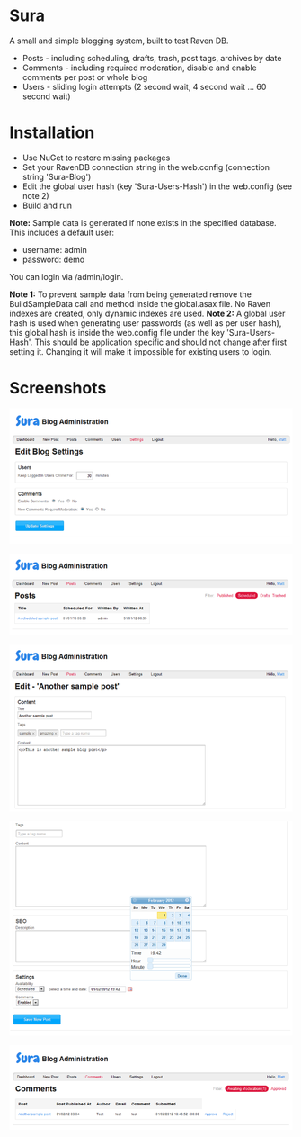 Sura
============
A small and simple blogging system, built to test Raven DB.

* Posts - including scheduling, drafts, trash, post tags, archives by date
* Comments - including required moderation, disable and enable comments per post or whole blog
* Users - sliding login attempts (2 second wait, 4 second wait ... 60 second wait)

Installation
============
- Use NuGet to restore missing packages
- Set your RavenDB connection string in the web.config (connection string 'Sura-Blog')
- Edit the global user hash (key 'Sura-Users-Hash') in the web.config (see note 2)
- Build and run

**Note:** Sample data is generated if none exists in the specified database. This includes a default user: 

* username: admin
* password: demo

You can login via /admin/login.

**Note 1:** To prevent sample data from being generated remove the BuildSampleData call and method inside the global.asax file. No Raven indexes are created, only dynamic indexes are used.
**Note 2:** A global user hash is used when generating user passwords (as well as per user hash), this global hash is inside the web.config file under the key 'Sura-Users-Hash'. This should be application specific and should not change after first setting it. Changing it will make it impossible for existing users to login.

Screenshots
===========

![Sura Settings](http://github.com/mattdaly/sura-blog/raw/master/screenshots/admin_settings.png)

![Sura Posts](http://github.com/mattdaly/sura-blog/raw/master/screenshots/admin_posts.png)

![Sura Tags](http://github.com/mattdaly/sura-blog/raw/master/screenshots/admin_posts_tags.png)

![Sura Post Scheduling](http://github.com/mattdaly/sura-blog/raw/master/screenshots/admin_scheduler.png)

![Sura Comment Moderation](http://github.com/mattdaly/sura-blog/raw/master/screenshots/admin_comments.png)
